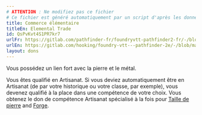 ```yaml
---
# ATTENTION : Ne modifiez pas ce fichier
# Ce fichier est généré automatiquement par un script d'après les données du module Foundry VTT officiel et de sa traduction
title: Commerce élémentaire
titleEn: Elemental Trade
id: QsPvKvt4S1PR7kr7
urlFr: https://gitlab.com/pathfinder-fr/foundryvtt-pathfinder2-fr/-/blob/master/data/feats/QsPvKvt4S1PR7kr7.htm
urlEn: https://gitlab.com/hooking/foundry-vtt---pathfinder-2e/-/blob/master/packs/data/feats.db/elemental-trade.json
layout: dons
---
```

Vous possédez un lien fort avec la pierre et le métal.

Vous êtes qualifié en Artisanat. Si vous deviez  automatiquement être en Artisanat (de par votre historique ou votre classe, par exemple), vous devenez qualifié à la place dans une compétence de votre choix. Vous obtenez le don de compétence Artisanat spécialisé à la fois pour [Taille de pierre](artisanat-spécialisé-taille-de-pierre.html) and [Forge](artisanat-spécialisé-forge.html).
